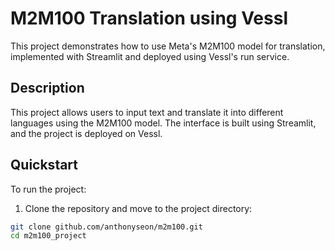 # M2M100 Translation using Vessl

This project demonstrates how to use Meta's M2M100 model for translation, implemented with Streamlit and deployed using Vessl's run service.

## Description

This project allows users to input text and translate it into different languages using the M2M100 model. The interface is built using Streamlit, and the project is deployed on Vessl.

## Quickstart

To run the project:

1. Clone the repository and move to the project directory:

```sh
git clone github.com/anthonyseon/m2m100.git
cd m2m100_project
